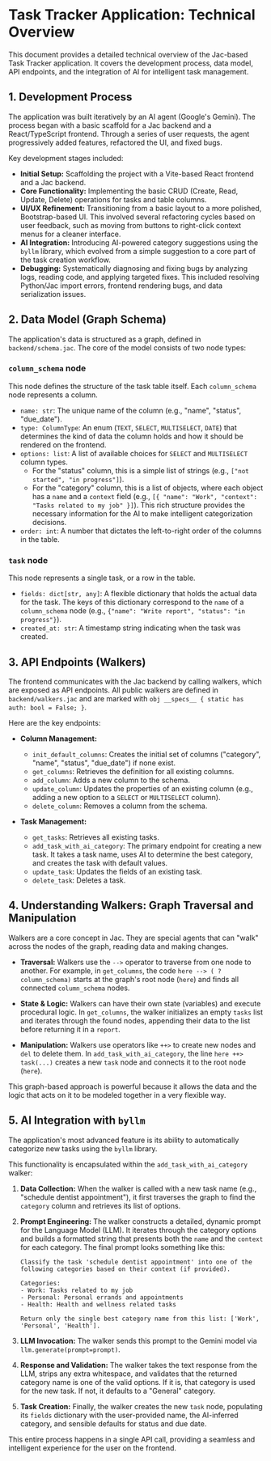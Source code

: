 # Task Tracker Application: Technical Overview

This document provides a detailed technical overview of the Jac-based Task Tracker application. It covers the development process, data model, API endpoints, and the integration of AI for intelligent task management.

## 1. Development Process

The application was built iteratively by an AI agent (Google's Gemini). The process began with a basic scaffold for a Jac backend and a React/TypeScript frontend. Through a series of user requests, the agent progressively added features, refactored the UI, and fixed bugs.

Key development stages included:
- **Initial Setup:** Scaffolding the project with a Vite-based React frontend and a Jac backend.
- **Core Functionality:** Implementing the basic CRUD (Create, Read, Update, Delete) operations for tasks and table columns.
- **UI/UX Refinement:** Transitioning from a basic layout to a more polished, Bootstrap-based UI. This involved several refactoring cycles based on user feedback, such as moving from buttons to right-click context menus for a cleaner interface.
- **AI Integration:** Introducing AI-powered category suggestions using the `byllm` library, which evolved from a simple suggestion to a core part of the task creation workflow.
- **Debugging:** Systematically diagnosing and fixing bugs by analyzing logs, reading code, and applying targeted fixes. This included resolving Python/Jac import errors, frontend rendering bugs, and data serialization issues.

## 2. Data Model (Graph Schema)

The application's data is structured as a graph, defined in `backend/schema.jac`. The core of the model consists of two node types:

### `column_schema` node
This node defines the structure of the task table itself. Each `column_schema` node represents a column.

- `name: str`: The unique name of the column (e.g., "name", "status", "due_date").
- `type: ColumnType`: An enum (`TEXT`, `SELECT`, `MULTISELECT`, `DATE`) that determines the kind of data the column holds and how it should be rendered on the frontend.
- `options: list`: A list of available choices for `SELECT` and `MULTISELECT` column types.
  - For the "status" column, this is a simple list of strings (e.g., `["not started", "in progress"]`).
  - For the "category" column, this is a list of objects, where each object has a `name` and a `context` field (e.g., `[{ "name": "Work", "context": "Tasks related to my job" }]`). This rich structure provides the necessary information for the AI to make intelligent categorization decisions.
- `order: int`: A number that dictates the left-to-right order of the columns in the table.

### `task` node
This node represents a single task, or a row in the table.

- `fields: dict[str, any]`: A flexible dictionary that holds the actual data for the task. The keys of this dictionary correspond to the `name` of a `column_schema` node (e.g., `{"name": "Write report", "status": "in progress"}`).
- `created_at: str`: A timestamp string indicating when the task was created.

## 3. API Endpoints (Walkers)

The frontend communicates with the Jac backend by calling walkers, which are exposed as API endpoints. All public walkers are defined in `backend/walkers.jac` and are marked with `obj __specs__ { static has auth: bool = False; }`.

Here are the key endpoints:

- **Column Management:**
  - `init_default_columns`: Creates the initial set of columns ("category", "name", "status", "due_date") if none exist.
  - `get_columns`: Retrieves the definition for all existing columns.
  - `add_column`: Adds a new column to the schema.
  - `update_column`: Updates the properties of an existing column (e.g., adding a new option to a `SELECT` or `MULTISELECT` column).
  - `delete_column`: Removes a column from the schema.

- **Task Management:**
  - `get_tasks`: Retrieves all existing tasks.
  - `add_task_with_ai_category`: The primary endpoint for creating a new task. It takes a task name, uses AI to determine the best category, and creates the task with default values.
  - `update_task`: Updates the fields of an existing task.
  - `delete_task`: Deletes a task.

## 4. Understanding Walkers: Graph Traversal and Manipulation

Walkers are a core concept in Jac. They are special agents that can "walk" across the nodes of the graph, reading data and making changes.

- **Traversal:** Walkers use the `-->` operator to traverse from one node to another. For example, in `get_columns`, the code `here --> (
?column_schema)` starts at the graph's root node (`here`) and finds all connected `column_schema` nodes.

- **State & Logic:** Walkers can have their own state (variables) and execute procedural logic. In `get_columns`, the walker initializes an empty `tasks` list and iterates through the found nodes, appending their data to the list before returning it in a `report`.

- **Manipulation:** Walkers use operators like `++>` to create new nodes and `del` to delete them. In `add_task_with_ai_category`, the line `here ++> task(...)` creates a new `task` node and connects it to the root node (`here`).

This graph-based approach is powerful because it allows the data and the logic that acts on it to be modeled together in a very flexible way.

## 5. AI Integration with `byllm`

The application's most advanced feature is its ability to automatically categorize new tasks using the `byllm` library.

This functionality is encapsulated within the `add_task_with_ai_category` walker:

1.  **Data Collection:** When the walker is called with a new task name (e.g., "schedule dentist appointment"), it first traverses the graph to find the `category` column and retrieves its list of options.

2.  **Prompt Engineering:** The walker constructs a detailed, dynamic prompt for the Language Model (LLM). It iterates through the category options and builds a formatted string that presents both the `name` and the `context` for each category. The final prompt looks something like this:

    ```
    Classify the task 'schedule dentist appointment' into one of the following categories based on their context (if provided).

    Categories:
    - Work: Tasks related to my job
    - Personal: Personal errands and appointments
    - Health: Health and wellness related tasks

    Return only the single best category name from this list: ['Work', 'Personal', 'Health'].
    ```

3.  **LLM Invocation:** The walker sends this prompt to the Gemini model via `llm.generate(prompt=prompt)`.

4.  **Response and Validation:** The walker takes the text response from the LLM, strips any extra whitespace, and validates that the returned category name is one of the valid options. If it is, that category is used for the new task. If not, it defaults to a "General" category.

5.  **Task Creation:** Finally, the walker creates the new `task` node, populating its `fields` dictionary with the user-provided name, the AI-inferred category, and sensible defaults for status and due date.

This entire process happens in a single API call, providing a seamless and intelligent experience for the user on the frontend.

